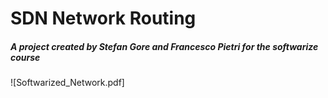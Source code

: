 # SDN Network Routing
##### A project created by Stefan Gore and Francesco Pietri for the softwarize course

![Softwarized_Network.pdf]
